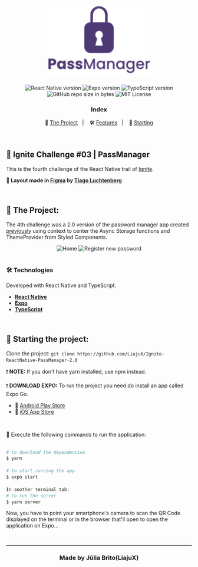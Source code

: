 <h1 align="center">
  <img src="https://github.com/LiajuX/Ignite-ReactNative-PassManager/blob/main/src/assets/logo.svg" alt="PassManager" width="280px">
</h1>

<p align="center">  
  <img alt="React Native version" src="https://img.shields.io/badge/React_Native-v0.63.4-60dafb?style=flat&logoColor=60dafb&logo=react">
  
  <img alt="Expo version" src="https://img.shields.io/badge/Expo-v41.0.1-blue?style=flat&logo=expo">

  <img alt="TypeScript version" src="https://img.shields.io/badge/TypeScript-v4.0.0-007acc?style=flat&logoColor=007acc&logo=typescript">

  <br>
  
  <img alt="GitHub repo size in bytes" src="https://img.shields.io/github/repo-size/LiajuX/Ignite-ReactNative-PassManager-2.0?color=green">
    
  <img alt="MIT License" src="https://img.shields.io/github/license/LiajuX/Ignite-ReactNative-PassManager-2.0">
</p>

<h3 align="center">
  Index
</h3>

<p align="center">
  🔑 <a href="#%EF%B8%8F-the-project">The Project</a>&nbsp;&nbsp;&nbsp;|&nbsp;&nbsp;&nbsp;
  🛠 <a href="#-technologies">Features</a>&nbsp;&nbsp;&nbsp;|&nbsp;&nbsp;&nbsp;
  🏁 <a href="#-starting-the-project">Starting</a>
</p>

<br>

## 🚀 Ignite Challenge #03 | PassManager   
This is the fourth challenge of the React Native trail of [Ignite](https://rocketseat.com.br/ignite).
<br>

**🎨  Layout made in [Figma](https://www.figma.com/) by [Tiago Luchtenberg](https://www.instagram.com/tiagoluchtenberg/)**<br>

<br> 

## 🔑  The Project:

The 4th challenge was a 2.0 version of the password manager app created [previously](https://github.com/LiajuX/Ignite-ReactNative-PassManager) using context to center the Async Storage functions and ThemeProvider from Styled Components.
<br>
<div align="center">
  <img src="https://user-images.githubusercontent.com/53796370/128607861-30934b3b-2d52-4985-8d3a-fd0adb9aa701.jpg" alt="Home" width="270px">
  <img src="https://user-images.githubusercontent.com/53796370/128607864-92bdd965-ff17-4b14-be5c-bba8b2c2d454.jpg" alt="Register new password" width="270px">
</div>

<br>

### 🛠 Technologies
Developed with React Native and TypeScript.

- **[React Native](https://reactnative.dev/)**
- **[Expo](https://expo.io/)**
- **[TypeScript](https://www.typescriptlang.org/)**
<br>

## 🏁 Starting the project:

Clone the project: `git clone https://github.com/LiajuX/Ignite-ReactNative-PassManager-2.0`

❗ **NOTE:** If you don't have yarn installed, use npm instead.
<br>

❗ **DOWNLOAD EXPO:** To run the project you need do install an app called Expo Go.
<br>
- 🤖 [Android Play Store](https://play.google.com/store/apps/details?id=host.exp.exponent)
- 🍎 [iOS App Store](https://itunes.com/apps/exponent)

<br>

📱 Execute the following commands to run the application:

````zsh

# to download the dependencies
$ yarn

# to start running the app
$ expo start

In another terminal tab:
# to run the server
$ yarn server
````
Now, you have to point your smartphone's camera to scan the QR Code displayed on the terminal or in the browser that'll open to open the application on Expo...

<br>

---

<h3 align="center" >
  Made by Júlia Brito(LiajuX)
</h3>
